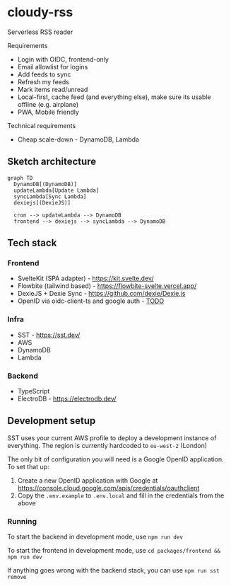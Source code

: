 # cloudy-rss

Serverless RSS reader

Requirements
- Login with OIDC, frontend-only
- Email allowlist for logins
- Add feeds to sync
- Refresh my feeds
- Mark items read/unread
- Local-first, cache feed (and everything else), make sure its usable offline (e.g. airplane)
- PWA, Mobile friendly

Technical requirements
- Cheap scale-down - DynamoDB, Lambda



## Sketch architecture

```mermaid
graph TD
  DynamoDB[(DynamoDB)]
  updateLambda[Update Lambda]
  syncLambda[Sync Lambda]
  dexiejs[(DexieJS)]

  cron --> updateLambda --> DynamoDB
  frontend --> dexiejs --> syncLambda --> DynamoDB
```

 ## Tech stack


### Frontend

 - SvelteKit (SPA adapter) - https://kit.svelte.dev/
 - Flowbite (tailwind based) - https://flowbite-svelte.vercel.app/
 - DexieJS + Dexie Sync - https://github.com/dexie/Dexie.js
 - OpenID via oidc-client-ts and google auth - [TODO](https://github.com/authts/oidc-client-ts)

 ### Infra
 - SST - https://sst.dev/
 - AWS
  - DynamoDB
  - Lambda

 ### Backend
 - TypeScript
 - ElectroDB - https://electrodb.dev/

## Development setup

SST uses your current AWS profile to deploy a development instance of everything. 
The region is currently hardcoded to `eu-west-2` (London)

The only bit of configuration you will need is a Google OpenID application. To set that up:

1. Create a new OpenID application with Google at https://console.cloud.google.com/apis/credentials/oauthclient
2. Copy the `.env.example` to `.env.local` and fill in the credentials from the above

### Running

To start the backend in development mode, use `npm run dev`

To start the frontend in development mode, use `cd packages/frontend && npm run dev`

If anything goes wrong with the backend stack, you can use `npm run sst remove`
